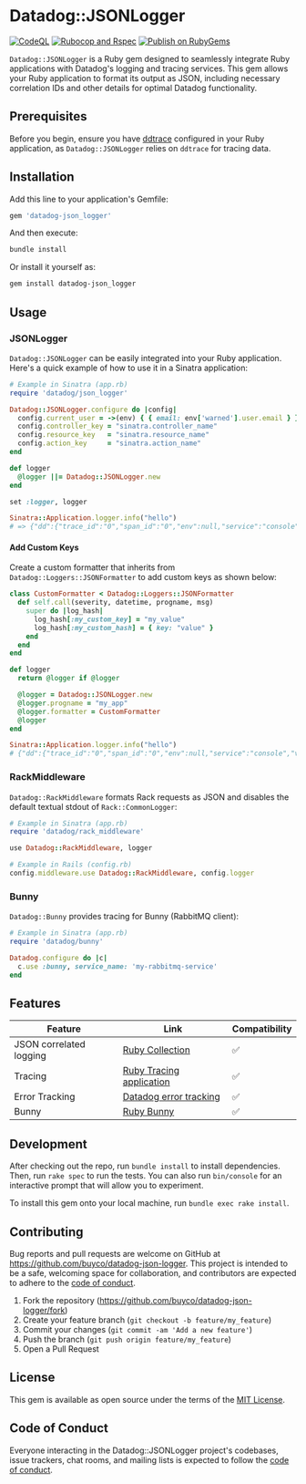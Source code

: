 # Datadog::JSONLogger

[![CodeQL](https://github.com/buyco/datadog-json-logger/actions/workflows/github-code-scanning/codeql/badge.svg)](https://github.com/buyco/datadog-json-logger/actions/workflows/github-code-scanning/codeql)
[![Rubocop and Rspec](https://github.com/buyco/datadog-json-logger/actions/workflows/main.yml/badge.svg)](https://github.com/buyco/datadog-json-logger/actions/workflows/main.yml)
[![Publish on RubyGems](https://github.com/buyco/datadog-json-logger/actions/workflows/gem-push.yml/badge.svg)](https://github.com/buyco/datadog-json-logger/actions/workflows/gem-push.yml)

`Datadog::JSONLogger` is a Ruby gem designed to seamlessly integrate Ruby applications with Datadog's logging and tracing services. This gem allows your Ruby application to format its output as JSON, including necessary correlation IDs and other details for optimal Datadog functionality.

## Prerequisites

Before you begin, ensure you have [ddtrace](https://github.com/DataDog/dd-trace-rb) configured in your Ruby application, as `Datadog::JSONLogger` relies on `ddtrace` for tracing data.

## Installation

Add this line to your application's Gemfile:

```ruby
gem 'datadog-json_logger'
```

And then execute:

```bash
bundle install
```

Or install it yourself as:

```bash
gem install datadog-json_logger
```

## Usage

### JSONLogger

`Datadog::JSONLogger` can be easily integrated into your Ruby application. Here's a quick example of how to use it in a Sinatra application:

```ruby
# Example in Sinatra (app.rb)
require 'datadog/json_logger'

Datadog::JSONLogger.configure do |config|
  config.current_user = ->(env) { { email: env['warned'].user.email } } # Log user on each request
  config.controller_key = "sinatra.controller_name"
  config.resource_key   = "sinatra.resource_name"
  config.action_key     = "sinatra.action_name"
end

def logger
  @logger ||= Datadog::JSONLogger.new
end

set :logger, logger

Sinatra::Application.logger.info("hello")
# => {"dd":{"trace_id":"0","span_id":"0","env":null,"service":"console","version":null},"timestamp":"2023-11-22 22:28:00 +0100","severity":"INFO ","progname":"","message":"hello"}
```

#### Add Custom Keys
Create a custom formatter that inherits from `Datadog::Loggers::JSONFormatter` to add custom keys as shown below:

```ruby
class CustomFormatter < Datadog::Loggers::JSONFormatter
  def self.call(severity, datetime, progname, msg)
    super do |log_hash|
      log_hash[:my_custom_key] = "my_value"
      log_hash[:my_custom_hash] = { key: "value" }
    end
  end
end

def logger
  return @logger if @logger

  @logger = Datadog::JSONLogger.new
  @logger.progname = "my_app"
  @logger.formatter = CustomFormatter
  @logger
end

Sinatra::Application.logger.info("hello")
# {"dd":{"trace_id":"0","span_id":"0","env":null,"service":"console","version":null},"timestamp":"2023-11-22 22:46:01 +0100","severity":"INFO ","progname":"my_app","message":"hello","my_custom_key":"my_value","my_custom_hash":{"key":"value"}}
```

### RackMiddleware

`Datadog::RackMiddleware` formats Rack requests as JSON and disables the default textual stdout of `Rack::CommonLogger`:

```ruby
# Example in Sinatra (app.rb)
require 'datadog/rack_middleware'

use Datadog::RackMiddleware, logger

# Example in Rails (config.rb)
config.middleware.use Datadog::RackMiddleware, config.logger
```

### Bunny

`Datadog::Bunny` provides tracing for Bunny (RabbitMQ client):

```ruby
# Example in Sinatra (app.rb)
require 'datadog/bunny'

Datadog.configure do |c|
  c.use :bunny, service_name: 'my-rabbitmq-service'
end
```

## Features
| Feature                 | Link                                            | Compatibility |
|-------------------------|-------------------------------------------------|---------------|
| JSON correlated logging | [Ruby Collection](https://docs.datadoghq.com/logs/log_collection/ruby/?tab=lograge) | ✅             |
| Tracing                 | [Ruby Tracing application](https://docs.datadoghq.com/tracing/trace_collection/dd_libraries/ruby) | ✅             |
| Error Tracking          | [Datadog error tracking](https://www.datadoghq.com/product/error-tracking) | ✅             |
| Bunny                   | [Ruby Bunny](https://github.com/ruby-amqp/bunny) | ✅             |


## Development

After checking out the repo, run `bundle install` to install dependencies. Then, run `rake spec` to run the tests. You can also run `bin/console` for an interactive prompt that will allow you to experiment.

To install this gem onto your local machine, run `bundle exec rake install`.

## Contributing

Bug reports and pull requests are welcome on GitHub at https://github.com/buyco/datadog-json-logger. This project is intended to be a safe, welcoming space for collaboration, and contributors are expected to adhere to the [code of conduct](https://github.com/buyco/datadog-json-logger/blob/main/CODE_OF_CONDUCT.md).

1. Fork the repository (https://github.com/buyco/datadog-json-logger/fork)
2. Create your feature branch (`git checkout -b feature/my_feature`)
3. Commit your changes (`git commit -am 'Add a new feature'`)
4. Push the branch (`git push origin feature/my_feature`)
5. Open a Pull Request

## License

This gem is available as open source under the terms of the [MIT License](https://opensource.org/licenses/MIT).

## Code of Conduct

Everyone interacting in the Datadog::JSONLogger project's codebases, issue trackers, chat rooms, and mailing lists is expected to follow the [code of conduct](https://github.com/buyco/datadog-json-logger/blob/main/CODE_OF_CONDUCT.md).